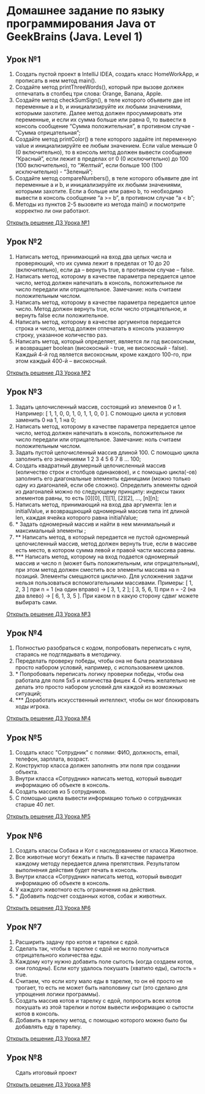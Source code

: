 # Домашнее задание по языку программирования Java от GeekBrains (Java. Level 1)

<h2>Урок №1</h2>
<ol>

<li>Создать пустой проект в IntelliJ IDEA, создать класс HomeWorkApp, и прописать в нем метод main().</li>
<li>Создайте метод printThreeWords(), который при вызове должен отпечатать в столбец три слова: Orange, Banana, Apple.</li>
<li>Создайте метод checkSumSign(), в теле которого объявите две int переменные a и b, и инициализируйте их любыми значениями, которыми захотите. Далее метод должен просуммировать эти переменные, и если их сумма больше или равна 0, то вывести в консоль сообщение “Сумма положительная”, в противном случае - “Сумма отрицательная”;</li>
<li>Создайте метод printColor() в теле которого задайте int переменную value и инициализируйте ее любым значением. Если value меньше 0 (0 включительно), то в консоль метод должен вывести сообщение “Красный”, если лежит в пределах от 0 (0 исключительно) до 100 (100 включительно), то “Желтый”, если больше 100 (100 исключительно) - “Зеленый”;</li>
<li>Создайте метод compareNumbers(), в теле которого объявите две int переменные a и b, и инициализируйте их любыми значениями, которыми захотите. Если a больше или равно b, то необходимо вывести в консоль сообщение “a >= b”, в противном случае “a < b”;</li>
<li>Методы из пунктов 2-5 вызовите из метода main() и посмотрите корректно ли они работают.</li>

</ol>
<a href="https://github.com/JohnLMS2021/Java-homework-tasks/blob/homework_1/%D0%97%D0%B0%D0%B4%D0%B0%D0%BD%D0%B8%D0%B5%20%E2%84%961/src/Main.java"> Открыть решение ДЗ Урока №1</a>

<h2>Урок №2</h2>
<ol>

<li>Написать метод, принимающий на вход два целых числа и проверяющий, что их сумма лежит в пределах от 10 до 20 (включительно), если да – вернуть true, в противном случае – false.</li>
<li>Написать метод, которому в качестве параметра передается целое число, метод должен напечатать в консоль, положительное ли число передали или отрицательное. Замечание: ноль считаем положительным числом.</li>
<li>Написать метод, которому в качестве параметра передается целое число. Метод должен вернуть true, если число отрицательное, и вернуть false если положительное.</li>
<li>Написать метод, которому в качестве аргументов передается строка и число, метод должен отпечатать в консоль указанную строку, указанное количество раз.</li>
<li>Написать метод, который определяет, является ли год високосным, и возвращает boolean (високосный - true, не високосный - false). Каждый 4-й год является високосным, кроме каждого 100-го, при этом каждый 400-й – високосный.</li>

</ol>
<a href="https://github.com/JohnLMS2021/Java-homework-tasks/blob/homework_2/%D0%97%D0%B0%D0%B4%D0%B0%D0%BD%D0%B8%D0%B5%20%E2%84%962/src/Main.java"> Открыть решение ДЗ Урока №2</a>

<h2>Урок №3</h2>
<ol>

<li>Задать целочисленный массив, состоящий из элементов 0 и 1. Например: [ 1, 1, 0, 0, 1, 0, 1, 1, 0, 0 ]. С помощью цикла и условия заменить 0 на 1, 1 на 0;</li>
<li>Написать метод, которому в качестве параметра передается целое число, метод должен напечатать в консоль, положительное ли число передали или отрицательное. Замечание: ноль считаем положительным числом.</li>
<li>Задать пустой целочисленный массив длиной 100. С помощью цикла заполнить его значениями 1 2 3 4 5 6 7 8 … 100;</li>
<li>Создать квадратный двумерный целочисленный массив (количество строк и столбцов одинаковое), и с помощью цикла(-ов) заполнить его диагональные элементы единицами (можно только одну из диагоналей, если обе сложно). Определить элементы одной из диагоналей можно по следующему принципу: индексы таких элементов равны, то есть [0][0], [1][1], [2][2], …, [n][n];</li>
<li>Написать метод, принимающий на вход два аргумента: len и initialValue, и возвращающий одномерный массив типа int длиной len, каждая ячейка которого равна initialValue;</li>
<li> * Задать одномерный массив и найти в нем минимальный и максимальный элементы ;</li>
<li> ** Написать метод, в который передается не пустой одномерный целочисленный массив, метод должен вернуть true, если в массиве есть место, в котором сумма левой и правой части массива равны.</li>
<li> *** Написать метод, которому на вход подается одномерный массив и число n (может быть положительным, или отрицательным), при этом метод должен сместить все элементы массива на n позиций. Элементы смещаются циклично. Для усложнения задачи нельзя пользоваться вспомогательными массивами. Примеры: [ 1, 2, 3 ] при n = 1 (на один вправо) -> [ 3, 1, 2 ]; [ 3, 5, 6, 1] при n = -2 (на два влево) -> [ 6, 1, 3, 5 ]. При каком n в какую сторону сдвиг можете выбирать сами.</li>

</ol>
<a href="https://github.com/JohnLMS2021/Java-homework-tasks/blob/homework_3/%D0%97%D0%B0%D0%B4%D0%B0%D0%BD%D0%B8%D0%B5%20%E2%84%963/src/Main.java"> Открыть решение ДЗ Урока №3</a>

<h2>Урок №4</h2>
<ol>
<li>Полностью разобраться с кодом, попробовать переписать с нуля, стараясь не подглядывать в методичку.</li>
<li>Переделать проверку победы, чтобы она не была реализована просто набором условий, например, с использованием циклов.</li>
<li>* Попробовать переписать логику проверки победы, чтобы она работала для поля 5х5 и количества фишек 4. Очень желательно не делать это просто набором условий для каждой из возможных ситуаций;</li>
<li>*** Доработать искусственный интеллект, чтобы он мог блокировать ходы игрока.</li>
</ol>
<a href="https://github.com/JohnLMS2021/Java-homework-tasks/blob/homework_4/%D0%97%D0%B0%D0%B4%D0%B0%D0%BD%D0%B8%D0%B5%20%E2%84%964/src/TicTacToeHomework.java"> Открыть решение ДЗ Урока №4</a>

<h2>Урок №5</h2>
<ol>
<li>Создать класс "Сотрудник" с полями: ФИО, должность, email, телефон, зарплата, возраст.</li>
<li>Конструктор класса должен заполнять эти поля при создании объекта.</li>
<li>Внутри класса «Сотрудник» написать метод, который выводит информацию об объекте в консоль.</li>
<li>Создать массив из 5 сотрудников.</li>
<li>С помощью цикла вывести информацию только о сотрудниках старше 40 лет.</li>
</ol>
<a href="https://github.com/JohnLMS2021/Java-homework-tasks/blob/homework_5/%D0%97%D0%B0%D0%B4%D0%B0%D0%BD%D0%B8%D0%B5%20%E2%84%965/src/Homework5.java"> Открыть решение ДЗ Урока №5</a>

<h2>Урок №6</h2>
<ol>
<li>Создать классы Собака и Кот с наследованием от класса Животное.</li>
<li>Все животные могут бежать и плыть. В качестве параметра каждому методу передается длина препятствия. Результатом выполнения действия будет печать в консоль.</li>
<li>Внутри класса «Сотрудник» написать метод, который выводит информацию об объекте в консоль.</li>
<li>У каждого животного есть ограничения на действия.</li>
<li>* Добавить подсчет созданных котов, собак и животных.</li>
</ol>
<a href="https://github.com/JohnLMS2021/Java-homework-tasks/tree/homework_6/%D0%97%D0%B0%D0%B4%D0%B0%D0%BD%D0%B8%D0%B5%20%E2%84%966/src"> Открыть решение ДЗ Урока №6</a>

<h2>Урок №7</h2>
<ol>
<li>Расширить задачу про котов и тарелки с едой.</li>
<li>Сделать так, чтобы в тарелке с едой не могло получиться отрицательного количества еды.</li>
<li>Каждому коту нужно добавить поле сытость (когда создаем котов, они голодны). Если коту удалось покушать (хватило еды), сытость = true.</li>
<li>Считаем, что если коту мало еды в тарелке, то он её просто не трогает, то есть не может быть наполовину сыт (это сделано для упрощения логики программы).</li>
<li>Создать массив котов и тарелку с едой, попросить всех котов покушать из этой тарелки и потом вывести информацию о сытости котов в консоль.</li>
<li>Добавить в тарелку метод, с помощью которого можно было бы добавлять еду в тарелку.</li>
</ol>
<a href="https://github.com/JohnLMS2021/Java-homework-tasks/tree/homework_7/%D0%97%D0%B0%D0%B4%D0%B0%D0%BD%D0%B8%D0%B5%20%E2%84%967/src"> Открыть решение ДЗ Урока №7</a>

<h2>Урок №8</h2>
<ol>Сдать итоговый проект</ol>
<a href="https://github.com/JohnLMS2021/Java-homework-tasks/blob/homework_8_final/%D0%97%D0%B0%D0%B4%D0%B0%D0%BD%D0%B8%D0%B5%20%E2%84%968%20-%20%D1%84%D0%B8%D0%BD%D0%B0%D0%BB%D1%8C%D0%BD%D1%8B%D0%B9%20%D0%BF%D1%80%D0%BE%D0%B5%D0%BA%D1%82/src/ImageEdit.java/src"> Открыть решение ДЗ Урока №8</a>
